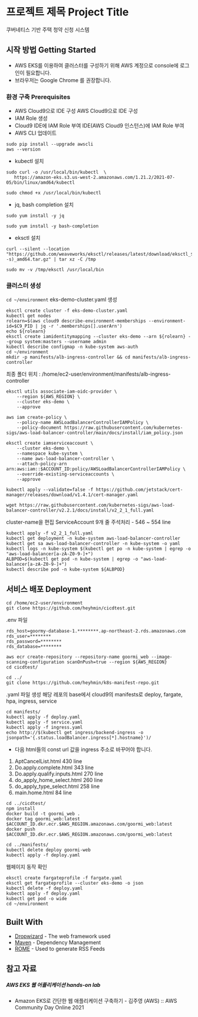 # 프로젝트 제목 Project Title

쿠버네티스 기반 주택 청약 신청 시스템

## 시작 방법 Getting Started

* AWS EKS를 이용하여 클러스터를 구성하기 위해 AWS 계정으로 console에 로그인이 필요합니다.
* 브라우저는 Google Chrome 를 권장합니다.

### 환경 구축 Prerequisites

* AWS Cloud9으로 IDE 구성
	AWS Cloud9으로 IDE 구성
* IAM Role 생성
* Cloud9 IDE에 IAM Role 부여
IDE(AWS Cloud9 인스턴스)에 IAM Role 부여
* AWS CLI 업데이트
```
sudo pip install --upgrade awscli
aws --version
```
* kubectl 설치
```
sudo curl -o /usr/local/bin/kubectl  \
   https://amazon-eks.s3.us-west-2.amazonaws.com/1.21.2/2021-07-05/bin/linux/amd64/kubectl

sudo chmod +x /usr/local/bin/kubectl

```
* jq, bash completion 설치
```
sudo yum install -y jq

sudo yum install -y bash-completion
```
* eksctl 설치
```
curl --silent --location "https://github.com/weaveworks/eksctl/releases/latest/download/eksctl_$(uname -s)_amd64.tar.gz" | tar xz -C /tmp

sudo mv -v /tmp/eksctl /usr/local/bin

```

### 클러스터 생성

`cd ~/environment`
eks-demo-cluster.yaml 생성
```
eksctl create cluster -f eks-demo-cluster.yaml
kubectl get nodes 
rolearn=$(aws cloud9 describe-environment-memberships --environment-id=$C9_PID | jq -r '.memberships[].userArn')
echo ${rolearn}
eksctl create iamidentitymapping --cluster eks-demo --arn ${rolearn} --group system:masters --username admin
kubectl describe configmap -n kube-system aws-auth
cd ~/environment
mkdir -p manifests/alb-ingress-controller && cd manifests/alb-ingress-controller
```
최종 폴더 위치 : /home/ec2-user/environment/manifests/alb-ingress-controller
```
eksctl utils associate-iam-oidc-provider \
    --region ${AWS_REGION} \
    --cluster eks-demo \
    --approve
```
```
aws iam create-policy \
    --policy-name AWSLoadBalancerControllerIAMPolicy \
    --policy-document https://raw.githubusercontent.com/kubernetes-sigs/aws-load-balancer-controller/main/docs/install/iam_policy.json
```
```
eksctl create iamserviceaccount \
    --cluster eks-demo \
    --namespace kube-system \
    --name aws-load-balancer-controller \
    --attach-policy-arn arn:aws:iam::$ACCOUNT_ID:policy/AWSLoadBalancerControllerIAMPolicy \
    --override-existing-serviceaccounts \
    --approve
```
```
kubectl apply --validate=false -f https://github.com/jetstack/cert-manager/releases/download/v1.4.1/cert-manager.yaml
```
```
wget https://raw.githubusercontent.com/kubernetes-sigs/aws-load-balancer-controller/v2.2.1/docs/install/v2_2_1_full.yaml
```
cluster-name을 편집
ServiceAccount 9개 줄 주석처리 - 546 ~ 554 line
```
kubectl apply -f v2_2_1_full.yaml
kubectl get deployment -n kube-system aws-load-balancer-controller
kubectl get sa aws-load-balancer-controller -n kube-system -o yaml
kubectl logs -n kube-system $(kubectl get po -n kube-system | egrep -o "aws-load-balancer[a-zA-Z0-9-]+")
ALBPOD=$(kubectl get pod -n kube-system | egrep -o "aws-load-balancer[a-zA-Z0-9-]+")
kubectl describe pod -n kube-system ${ALBPOD}
```
## 서비스 배포 Deployment
```
cd /home/ec2-user/environment
git clone https://github.com/heyhmin/cicdtest.git 
```
.env 파일 
```
rds_host=goormy-database-1.********.ap-northeast-2.rds.amazonaws.com
rds_user=********
rds_password=********
rds_database=********
```
```
aws ecr create-repository --repository-name goormi_web --image-scanning-configuration scanOnPush=true --region ${AWS_REGION}
cd cicdtest/
```
```
cd ../
git clone https://github.com/heyhmin/k8s-manifest-repo.git 
```
.yaml 파일 생성
해당 레포의 base에서 cloud9의 manifests로 deploy, fargate, hpa, ingress, service
```
cd manifests/
kubectl apply -f deploy.yaml
kubectl apply -f service.yaml
kubectl apply -f ingress.yaml 
echo http://$(kubectl get ingress/backend-ingress -o jsonpath='{.status.loadBalancer.ingress[*].hostname}')/
```
* 다음 html들의 const url 값을 ingress 주소로 바꾸어야 합니다.
1. AptCancelList.html			430 line
2. Do.apply.complete.html		343 line
3. Do.apply.qualify.inputs.html		270 line
4. do_apply_home_select.html		260 line
5. do_apply_type_select.html		258 line
6. main.home.html			  84 line

```
cd ../cicdtest/
npm install
docker build -t goormi_web .
docker tag goormi_web:latest $ACCOUNT_ID.dkr.ecr.$AWS_REGION.amazonaws.com/goormi_web:latest
docker push $ACCOUNT_ID.dkr.ecr.$AWS_REGION.amazonaws.com/goormi_web:latest
```
```
cd ../manifests/
kubectl delete deploy goormi-web
kubectl apply -f deploy.yaml
```
웹페이지 동작 확인
```
eksctl create fargateprofile -f fargate.yaml 
eksctl get fargateprofile --cluster eks-demo -o json
kubectl delete -f deploy.yaml 
kubectl apply -f deploy.yaml 
kubectl get pod -o wide
cd ~/environment
```
## Built With

* [Dropwizard](http://www.dropwizard.io/1.0.2/docs/) - The web framework used
* [Maven](https://maven.apache.org/) - Dependency Management
* [ROME](https://rometools.github.io/rome/) - Used to generate RSS Feeds

## 참고 자료
##### AWS EKS 웹 어플리케이션 hands-on lab 
*  Amazon EKS로 간단한 웹 애플리케이션 구축하기 - 김주영 (AWS) :: AWS Community Day Online 2021 

